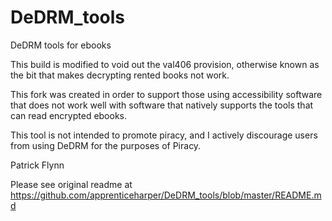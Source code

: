 # DeDRM_tools
DeDRM tools for ebooks

This build is modified to void out the val406 provision, otherwise known
as the bit that makes decrypting rented books not work.

This fork was created in order to support those using accessibility software
that does not work well with software that natively supports the tools that
can read encrypted ebooks.

This tool is not intended to promote piracy, and I actively discourage users
from using DeDRM for the purposes of Piracy.

Patrick Flynn

Please see original readme at https://github.com/apprenticeharper/DeDRM_tools/blob/master/README.md
